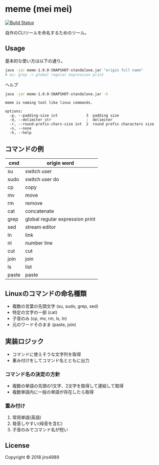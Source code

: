 # meme (mei mei)

[![Build Status](https://travis-ci.org/jiro4989/meme.svg?branch=master)](https://travis-ci.org/jiro4989/meme)

自作のCLIツールを命名するためのツール。

## Usage

基本的な使い方は以下の通り。

```bash
java -jar meme-1.0.0-SNAPSHOT-standalone.jar "origin full name"
# ex: grep -> global regular expression print
```

ヘルプ

```bash
java -jar meme-1.0.0-SNAPSHOT-standalone.jar -h
```

    meme is naming tool like linux commands.

    options:
      -p, --padding-size int             3  padding size
      -d, --delimiter str                :  delimiter
      -r, --round-prefix-chars-size int  2  round prefix characters size
      -n, --none
      -h, --help

## コマンドの例

| cmd   | origin word                      |
|-------|----------------------------------|
| su    | switch user                      |
| sudo  | switch user do                   |
| cp    | copy                             |
| mv    | move                             |
| rm    | remove                           |
| cat   | concatenate                      |
| grep  | global regular expression print  |
| sed   | stream editor                    |
| ln    | link                             |
| nl    | number line                      |
| cut   | cut                              |
| join  | join                             |
| ls    | list                             |
| paste | paste                            |

## Linuxのコマンドの命名種類

- 複数の言葉の先頭文字 (su, sudo, grep, sed)
- 特定の文字の一部 (cat)
- 子音のみ (cp, mv, rm, ls, ln)
- 元のワードそのまま (paste, join)

## 実装ロジック

- コマンドに使えそうな文字列を取得
- 重み付けをしてコマンド名とともに出力

### コマンド名の決定の方針

- 複数の単語の先頭の1文字、2文字を取得して連結して取得
- 複数単語内に一般の単語が存在したら取得

### 重み付け

1. 常用単語(英語)
1. 発音しやすい(母音を含む)
1. 子音のみでコマンド名が短い

## License

Copyright © 2018 jiro4989
